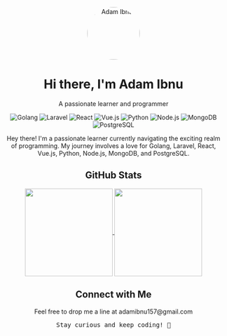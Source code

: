 <!-- Header -->
<p align="center">
  <img src="https://avatars.githubusercontent.com/u/58534475?s=400&u=13d61e94029ec29549e625d42c0b41656c206693&v=4" alt="Adam Ibnu" width="120" height="120" style="border-radius: 50%;">
</p>
<h1 align="center">Hi there, I'm Adam Ibnu</h1>
<p align="center">A passionate learner and programmer</p>

<!-- Badges and Skills -->
<p align="center">
  <img src="https://img.shields.io/badge/-Golang-blue?style=flat&logo=go" alt="Golang">
  <img src="https://img.shields.io/badge/-Laravel-red?style=flat&logo=laravel" alt="Laravel">
  <img src="https://img.shields.io/badge/-React-blue?style=flat&logo=react" alt="React">
  <img src="https://img.shields.io/badge/-Vue.js-green?style=flat&logo=vue.js" alt="Vue.js">
  <img src="https://img.shields.io/badge/-Python-yellow?style=flat&logo=python" alt="Python">
  <img src="https://img.shields.io/badge/-Node.js-green?style=flat&logo=node.js" alt="Node.js">
  <img src="https://img.shields.io/badge/-MongoDB-green?style=flat&logo=mongodb" alt="MongoDB">
  <img src="https://img.shields.io/badge/-PostgreSQL-blue?style=flat&logo=postgresql" alt="PostgreSQL">
</p>

<!-- Introduction -->
<p align="center">
  Hey there! I'm a passionate learner currently navigating the exciting realm of programming. My journey involves a love for Golang, Laravel, React, Vue.js, Python, Node.js, MongoDB, and PostgreSQL.
</p>

<!-- GitHub Stats -->
<h2 align="center">GitHub Stats</h2>
<p align="center">
        <a href="https://github.com/anuraghazra/github-readme-stats">
          <img height=200 align="center" src="https://github-readme-stats.vercel.app/api?username=Adamibnualfatahh" />
        </a>
        <a href="https://github.com/anuraghazra/convoychat">
          <img height=200 align="center" src="https://github-readme-stats.vercel.app/api/top-langs?username=Adamibnualfatahh&layout=compact&langs_count=8&card_width=320" />
        </a>
</p>

<!-- Contact and Closing -->
<h2 align="center">Connect with Me</h2>
<p align="center">
  Feel free to drop me a line at adamibnu157@gmail.com
</p>

<!-- Closing Message -->
<p align="center">
  <samp>Stay curious and keep coding! 🚀</samp>
</p>
